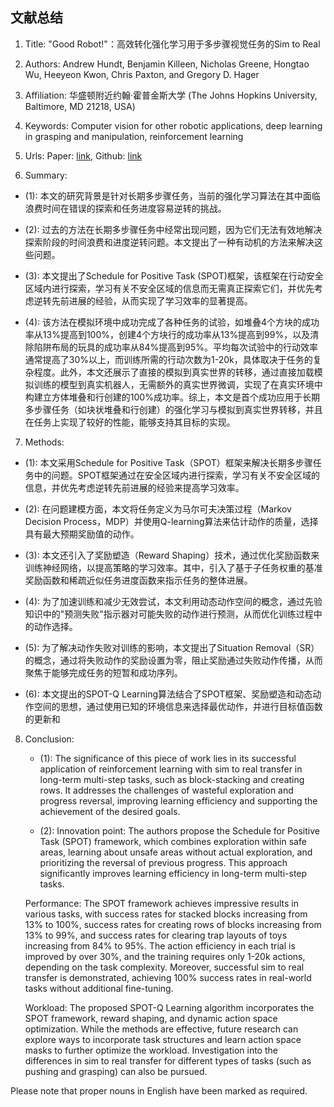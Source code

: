 ## 文献总结




1. Title: "Good Robot!"：高效转化强化学习用于多步骤视觉任务的Sim to Real

2. Authors: Andrew Hundt, Benjamin Killeen, Nicholas Greene, Hongtao Wu, Heeyeon Kwon, Chris Paxton, and Gregory D. Hager

3. Affiliation: 华盛顿附近约翰·霍普金斯大学 (The Johns Hopkins University, Baltimore, MD 21218, USA)

4. Keywords: Computer vision for other robotic applications, deep learning in grasping and manipulation, reinforcement learning

5. Urls: Paper: [link](https://ieeexplore.ieee.org/document/9176844), Github: [link](https://github.com/jhulcsr/good_robot)

6. Summary: 

- (1): 本文的研究背景是针对长期多步骤任务，当前的强化学习算法在其中面临浪费时间在错误的探索和任务进度容易逆转的挑战。

- (2): 过去的方法在长期多步骤任务中经常出现问题，因为它们无法有效地解决探索阶段的时间浪费和进度逆转问题。本文提出了一种有动机的方法来解决这些问题。

- (3): 本文提出了Schedule for Positive Task (SPOT)框架，该框架在行动安全区域内进行探索，学习有关不安全区域的信息而无需真正探索它们，并优先考虑逆转先前进展的经验，从而实现了学习效率的显著提高。

- (4): 该方法在模拟环境中成功完成了各种任务的试验，如堆叠4个方块的成功率从13%提高到100%，创建4个方块行的成功率从13%提高到99%，以及清除陷阱布局的玩具的成功率从84%提高到95%。平均每次试验中的行动效率通常提高了30%以上，而训练所需的行动次数为1-20k，具体取决于任务的复杂程度。此外，本文还展示了直接的模拟到真实世界的转移，通过直接加载模拟训练的模型到真实机器人，无需额外的真实世界微调，实现了在真实环境中构建立方体堆叠和行创建的100%成功率。综上，本文是首个成功应用于长期多步骤任务（如块状堆叠和行创建）的强化学习与模拟到真实世界转移，并且在任务上实现了较好的性能，能够支持其目标的实现。
7. Methods: 

  - (1): 本文采用Schedule for Positive Task（SPOT）框架来解决长期多步骤任务中的问题。SPOT框架通过在安全区域内进行探索，学习有关不安全区域的信息，并优先考虑逆转先前进展的经验来提高学习效率。

  - (2): 在问题建模方面，本文将任务定义为马尔可夫决策过程（Markov Decision Process，MDP）并使用Q-learning算法来估计动作的质量，选择具有最大预期奖励值的动作。

  - (3): 本文还引入了奖励塑造（Reward Shaping）技术，通过优化奖励函数来训练神经网络，以提高策略的学习效率。其中，引入了基于子任务权重的基准奖励函数和稀疏近似任务进度函数来指示任务的整体进展。

  - (4): 为了加速训练和减少无效尝试，本文利用动态动作空间的概念，通过先验知识中的"预测失败"指示器对可能失败的动作进行预测，从而优化训练过程中的动作选择。

  - (5): 为了解决动作失败对训练的影响，本文提出了Situation Removal（SR）的概念，通过将失败动作的奖励设置为零，阻止奖励通过失败动作传播，从而聚焦于能够完成任务的短暂和成功序列。

  - (6): 本文提出的SPOT-Q Learning算法结合了SPOT框架、奖励塑造和动态动作空间的思想，通过使用已知的环境信息来选择最优动作，并进行目标值函数的更新和





8. Conclusion: 

    - (1): The significance of this piece of work lies in its successful application of reinforcement learning with sim to real transfer in long-term multi-step tasks, such as block-stacking and creating rows. It addresses the challenges of wasteful exploration and progress reversal, improving learning efficiency and supporting the achievement of the desired goals.

    - (2): Innovation point: The authors propose the Schedule for Positive Task (SPOT) framework, which combines exploration within safe areas, learning about unsafe areas without actual exploration, and prioritizing the reversal of previous progress. This approach significantly improves learning efficiency in long-term multi-step tasks.

    Performance: The SPOT framework achieves impressive results in various tasks, with success rates for stacked blocks increasing from 13% to 100%, success rates for creating rows of blocks increasing from 13% to 99%, and success rates for clearing trap layouts of toys increasing from 84% to 95%. The action efficiency in each trial is improved by over 30%, and the training requires only 1-20k actions, depending on the task complexity. Moreover, successful sim to real transfer is demonstrated, achieving 100% success rates in real-world tasks without additional fine-tuning.

    Workload: The proposed SPOT-Q Learning algorithm incorporates the SPOT framework, reward shaping, and dynamic action space optimization. While the methods are effective, future research can explore ways to incorporate task structures and learn action space masks to further optimize the workload. Investigation into the differences in sim to real transfer for different types of tasks (such as pushing and grasping) can also be pursued.

Please note that proper nouns in English have been marked as required.




